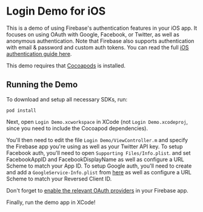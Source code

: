 # Login Demo for iOS

This is a demo of using Firebase's authentication features in
your iOS app. It focuses on using OAuth with Google, Facebook, or Twitter,
as well as anonymous authentication. Note that
Firebase also supports authentication with email & password and custom auth tokens.
You can read the full [iOS authentication guide here](https://www.firebase.com/docs/ios/guide/user-auth.html).

This demo requires that [Cocoapods](https://cocoapods.org/) is installed.

Running the Demo
----------------

To download and setup all necessary SDKs, run:

    pod install

Next, open `Login Demo.xcworkspace` in XCode (not `Login Demo.xcodeproj`,
since you need to include the Cocoapod dependencies).

You'll then need to edit the file `Login Demo/ViewController.m` and specify the
Firebase app you're using as well as your Twitter API key. To setup
Facebook auth, you'll need to open `Supporting Files/Info.plist`.
and set FacebookAppID and FacebookDisplayName as well as configure a
URL Scheme to match your App ID. To setup
Google auth, you'll need to create and add a `GoogleService-Info.plist` from [here](https://developers.google.com/mobile/add?platform=ios&cntapi=signin&cnturl=https:%2F%2Fdevelopers.google.com%2Fidentity%2Fsign-in%2Fios%2Fsign-in%3Fconfigured%3Dtrue&cntlbl=Continue%20Adding%20Sign-In) as well as configure a
URL Scheme to match your Reversed Client ID.

Don't forget to [enable the relevant OAuth providers](https://www.firebase.com/docs/ios/guide/user-auth.html#section-enable-providers)
in your Firebase app.

Finally, run the demo app in XCode!
